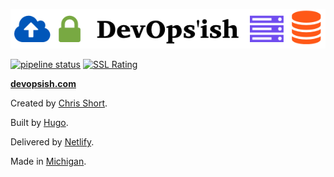 ![DevOps'ish](static/img/DevOpsish-Wide.png)


[![pipeline status](https://gitlab.com/chrisshort/devopsish.com/badges/master/pipeline.svg)](https://gitlab.com/chrisshort/devopsish.com/commits/master)
[![SSL Rating](https://sslbadge.org/?domain=devopsish.com)](https://www.ssllabs.com/ssltest/analyze.html?d=devopsish.com)

[**devopsish.com**](https://devopsish.com)

Created by [Chris Short](https://chrisshort.net/).

Built by [Hugo](https://gohugo.io/).

Delivered by [Netlify](https://www.netlify.com/).

Made in [Michigan](https://www.michigan.org/).